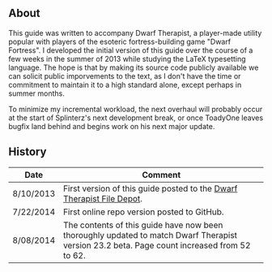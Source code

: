<h2>About</h2>

This guide was written to accompany Dwarf Therapist, a player-made utility popular with players of the esoteric fortress-building game "Dwarf Fortress". I developed the initial version of this guide over the course of a few weeks in the summer of 2013 while studying the LaTeX typesetting language. The hope is that by making its source code publicly available we can solicit public imporvements to the text, as I don't have the time or commitment to maintain it to a high standard alone, except perhaps in summer months.

To minimize my incremental workload, the next overhaul will probably occur at the start of Splinterz's next development break, or once ToadyOne leaves bugfix land behind and begins work on his next major update.

<h2>History</h2>

| Date  | Comment |
| ------------- | ------------- |
| 8/10/2013  | First version of this guide posted to the [Dwarf Therapist File Depot](http://dffd.wimbli.com/file.php?id=7889). |
| 7/22/2014  | First online repo version posted to GitHub.  |
| 8/08/2014  | The contents of this guide have now been thoroughly updated to match Dwarf Therapist version 23.2 beta. Page count increased from 52 to 62.  |
